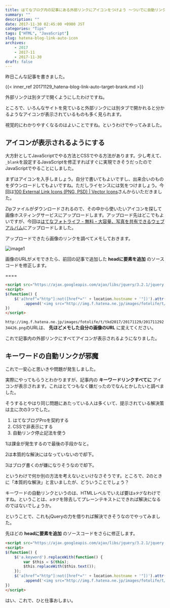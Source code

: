 ```yaml
---
title: はてなブログ内の記事にある外部リンクにアイコンをつけよう 〜ついでに自動リンクもなくす〜
summary: ""
description: ""
date: 2017-11-30 02:45:00 +0900 JST
categories: "Tips"
tags: ["HTML", "JavaScript"]
slug: hatena-blog-link-auto-icon
archives:
    - 2017
    - 2017-11
    - 2017-11-30
draft: false
---
```


昨日こんな記事を書きました。

{{< inner_ref 20171129_hatena-blog-link-auto-target-brank.md >}}

外部リンクは別タブで開くようにしたわけですね。

ところで、いろんなサイトを見ていると外部リンクには別タブで開かれると分かるようなアイコンが表示されているものも多く見られます。

視覚的にわかりやすくなるのはよいことですね。というわけでやってみました。

## アイコンが表示されるようにする

大方針としてJavaScriptでやる方法とCSSでやる方法があります。少し考えて、`_blank`を設定するJavaScriptを修正すればすぐに実現できそうだったのでJavaScriptでやることにしました。

まずはアイコンを入手しましょう。自分で書いてもよいですし、出来合いのものをダウンロードしてもよいですね。ただしライセンスには気をつけましょう。今回は[100 External Link Icons (PNG, PSD) | Vector Icons](http://www.shapes4free.com/vector-icons/external-link-icons/)さんからいただきました。

Zipファイルがダウンロードされるので、その中から使いたいアイコンを探して画像ホスティングサービスにアップロードします。アップロード先はどこでもよいですが、今回は[はてなフォトライフ - 無料・大容量、写真を共有できるウェブアルバム](http://f.hatena.ne.jp/)にアップロードしました。

アップロードできたら画像のリンクを調べてメモしておきます。

![image1](/images/20171130/20171130_hatena-blog-link-auto-icon_01.png)

画像のURLがメモできたら、前回の記事で追加した **headに要素を追加** のソースコードを修正します。

====

```html
<script src="https://ajax.googleapis.com/ajax/libs/jquery/3.2.1/jquery.min.js"></script>
<script>
$(function() {
    $('a[href^="http"]:not([href*="' + location.hostname + '"])').attr('target', '_blank').attr('rel', 'noopener noreferrer')
        .append('<img src="http://img.f.hatena.ne.jp/images/fotolife/t/tkd2017/20171129/20171129234426.png" style="margin-left: 3px">');
})
</script>
```

`http://img.f.hatena.ne.jp/images/fotolife/t/tkd2017/20171129/20171129234426.png`のURLは、 **先ほどメモした自分の画像のURL** に変えてください。

これで記事内の外部リンクにすべてアイコンが表示されるようになりました。

## キーワードの自動リンクが邪魔

これで一安心と思いきや問題が発生しました。

実際にやってもらうとわかりますが、記事内の **キーワードリンクすべてに** アイコンが表示されます。これはとてつもなく嫌だったのでなんとかしたいと調べました。

そうするとやはり同じ問題にあたっている人は多くいて、提示されている解決策は主に次の3つでした。

1.  はてなブログProを契約する
2.  CSSで非表示にする
3.  自動リンク停止記法を使う

1は課金が発生するので最後の手段かなと。

2は本質的な解決にはなっていないので却下。

3はブログ書くのが嫌になりそうなので却下。

というわけで何か別の方法を考えないといけなさそうです。ところで、2のときに「本質的な解決」と言いましたが、どういうことでしょう？

キーワードの自動リンクというのは、HTMLレベルでいえば要は`aタグ`なわけですね。ということは、`aタグ`を除去してプレーンテキストにできれば解決になるのではないでしょうか。

ということで、これもjQueryの力を借りれば解決できそうなのでやってみました。

先ほどの **headに要素を追加** のソースコードをさらに修正します。

```html
<script src="https://ajax.googleapis.com/ajax/libs/jquery/3.2.1/jquery.min.js"></script>
<script>
$(function() {
    $('a.keyword').replaceWith(function() {
        var $this = $(this);
        $this.replaceWith($this.text());
    });
    $('a[href^="http"]:not([href*="' + location.hostname + '"])').attr('target', '_blank').attr('rel', 'noopener noreferrer')
        .append('<img src="http://img.f.hatena.ne.jp/images/fotolife/t/tkd2017/20171129/20171129234426.png" style="margin-left: 3px">');
})
</script>
```

はい、これで、ひと仕事おしまい。
